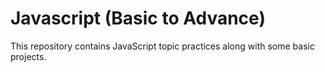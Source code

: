 # Javascript (Basic to Advance)
 This repository contains JavaScript topic practices along with some basic projects.


